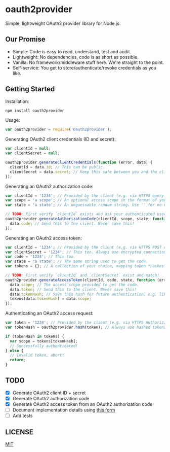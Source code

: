 # oauth2provider

Simple, lightweight OAuth2 provider library for Node.js.

## Our Promise

- Simple: Code is easy to read, understand, test and audit.
- Lightweight: No dependencies, code is as short as possible.
- Vanilla: No framework/middleware stuff here. We're straight to the point.
- Self-service: You get to store/authenticate/revoke credentials as you like.

## Getting Started

Installation:

```sh
npm install oauth2provider
```

Usage:

```js
var oauth2provider = require('oauth2provider');
```

Generating OAuth2 client credentials (ID and secret):

```js
var clientId = null;
var clientSecret = null;

oauth2provider.generateClientCredentials(function (error, data) {
  clientId = data.id; // This can be public.
  clientSecret = data.secret; // Keep this safe between you and the client.
});
```

Generating an OAuth2 authorization code:

```js
var clientId = '1234'; // Provided by the client (e.g. via HTTPS query parameter).
var scope = 'a scope'; // An optional access scope in the format of your choice.
var state = 'a state'; // An unguessable random string. Use '' for no CSRF protection.

// TODO: First verify `clientId` exists and ask your authenticated user to authorize `scope`.
oauth2provider.generateAuthorizationCode(clientId, scope, state, function (error, data) {
  data.code; // Send this to the client. Never save this!
});
```

Generating an OAuth2 access token:

```js
var clientId = '1234'; // Provided by the client (e.g. via HTTPS POST data).
var clientSecret = '1234'; // This too. Always use encrypted connections!
var code = '1234'; // This too.
var state = 'a state'; // The same string used to get the code.
var tokens = {}; // A collection of your choice, mapping token *hashes* to access scopes.

// TODO: First verify `clientId` and `clientSecret` exist and match!
oauth2provider.generateAccessToken(clientId, code, state, function (error, data) {
  data.scope; // The access scope provided to get the code.
  data.token; // Send this to the client. Never save this!
  data.tokenHash; // Save this hash for future authentication, e.g. like this:
  tokens[data.tokenHash] = data.scope;
});
```

Authenticating an OAuth2 access request:

```js
var token = '1234'; // Provided by the client (e.g. via HTTPS Authorization header).
var tokenHash = oauth2provider.hash(token); // Always use hashed tokens for authentication.

if (tokenHash in tokens) {
  var scope = tokens[tokenHash];
  // Successfully authenticated!
} else {
  // Invalid token, abort!
  return;
}
```

## TODO

- [x] Generate OAuth2 client ID + secret
- [x] Generate OAuth2 authorization code
- [x] Generate OAuth2 access token from an OAuth2 authorization code
- [ ] Document implementation details using [this form](https://aaronparecki.com/2015/01/15/8/so-you-implemented-an-oauth2-api)
- [ ] Add tests

## LICENSE

[MIT](https://github.com/jankeromnes/oauth2provider/blob/master/LICENSE)
